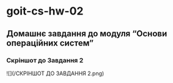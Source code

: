 # goit-cs-hw-02
## Домашнє завдання до модуля “Основи операційних систем”

### Скріншот до Завдання 2

![](/СКРІНШОТ ДО ЗАВДАННЯ 2.png)

